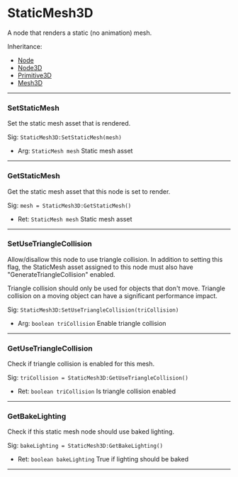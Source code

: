# StaticMesh3D

A node that renders a static (no animation) mesh.

Inheritance:
* [Node](../Node.md)
* [Node3D](Node3D.md)
* [Primitive3D](Primitive3D.md)
* [Mesh3D](Mesh3D.md)

---
### SetStaticMesh
Set the static mesh asset that is rendered.

Sig: `StaticMesh3D:SetStaticMesh(mesh)`
 - Arg: `StaticMesh mesh` Static mesh asset 
---
### GetStaticMesh
Get the static mesh asset that this node is set to render.

Sig: `mesh = StaticMesh3D:GetStaticMesh()`
 - Ret: `StaticMesh mesh` Static mesh asset
---
### SetUseTriangleCollision
Allow/disallow this node to use triangle collision. In addition to setting this flag, the StaticMesh asset assigned to this node must also have "GenerateTriangleCollision" enabled.

Triangle collision should only be used for objects that don't move. Triangle collision on a moving object can have a significant performance impact.

Sig: `StaticMesh3D:SetUseTriangleCollision(triCollision)`
 - Arg: `boolean triCollision` Enable triangle collision
---
### GetUseTriangleCollision
Check if triangle collision is enabled for this mesh.

Sig: `triCollision = StaticMesh3D:GetUseTriangleCollision()`
 - Ret: `boolean triCollision` Is triangle collision enabled
---
### GetBakeLighting
Check if this static mesh node should use baked lighting.

Sig: `bakeLighting = StaticMesh3D:GetBakeLighting()`
 - Ret: `boolean bakeLighting` True if lighting should be baked
---